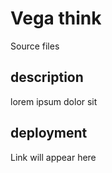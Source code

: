 # Vega think
Source files 
## description
lorem ipsum dolor sit
## deployment
Link will appear here 